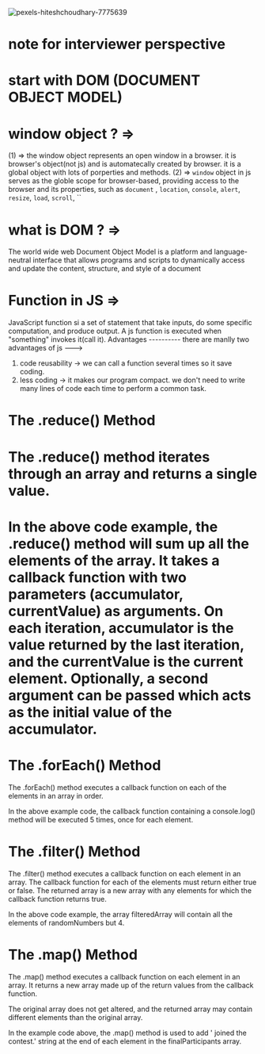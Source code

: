 ![pexels-hiteshchoudhary-7775639](https://github.com/AkashSingh1141144/js-practice/assets/147084128/632380e0-c190-4f3a-afab-169aea36d31d)



# note for interviewer perspective

# start with DOM (DOCUMENT OBJECT MODEL)

# window object ? => 
(1) => the window object represents an open window in a browser. it is browser's object(not js) and is automatecally created by browser.
it is a global object with lots of porperties and methods.
(2) => `window` object in js serves  as the globle scope for browser-based, providing access to the browser and its properties, such as `document` , `location`, `console`, `alert`, `resize`, `load`, `scroll`, ``

# what is DOM ? =>
The world wide web Document Object Model is a platform and language-neutral interface that allows programs and scripts to dynamically access and update the content, structure, and style of a document 



# Function in JS =>
  JavaScript function si a set of statement that take inputs, do some specific computation, and produce output. 
  A js function is executed when "something" invokes it(call it).
Advantages ----------
there are manlly two advantages of js --->
1. code reusability -> we can call a function several times so it save coding.
2. less coding -> it makes our program compact. we don't need to write many lines of code each time to perform a common task.




<!-- Higher Order function -->
# The .reduce() Method
# The .reduce() method iterates through an array and returns a single value.

# In the above code example, the .reduce() method will sum up all the elements of the array. It takes a callback function with two parameters (accumulator, currentValue) as arguments. On each iteration, accumulator is the value returned by the last iteration, and the currentValue is the current element. Optionally, a second argument can be passed which acts as the initial value of the accumulator.

<!-- 
const arrayOfNumbers = [1, 2, 3, 4];

const sum = arrayOfNumbers.reduce((accumulator, currentValue) => {  
  return accumulator + currentValue;
});

console.log(sum); // 10
 -->


# The .forEach() Method
 The .forEach() method executes a callback function on each of the elements in an array in order.

In the above example code, the callback function containing a console.log() method will be executed 5 times, once for each element.

<!-- const numbers = [28, 77, 45, 99, 27];

numbers.forEach(number => {  
  console.log(number);
});  -->




# The .filter() Method
The .filter() method executes a callback function on each element in an array. The callback function for each of the elements must return either true or false. The returned array is a new array with any elements for which the callback function returns true.

In the above code example, the array filteredArray will contain all the elements of randomNumbers but 4.

<!-- const randomNumbers = [4, 11, 42, 14, 39];
const filteredArray = randomNumbers.filter(n => {  
  return n > 5;
}); -->





# The .map() Method
The .map() method executes a callback function on each element in an array. It returns a new array made up of the return values from the callback function.

The original array does not get altered, and the returned array may contain different elements than the original array.

In the example code above, the .map() method is used to add ' joined the contest.' string at the end of each element in the finalParticipants array.

<!-- 
const finalParticipants = ['Taylor', 'Donald', 'Don', 'Natasha', 'Bobby'];

// add string after each final participant
const announcements = finalParticipants.map(member => {
  return member + ' joined the contest.';
})

console.log(announcements);
 -->
